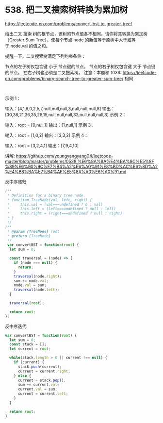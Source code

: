 # 538. 把二叉搜索树转换为累加树

https://leetcode-cn.com/problems/convert-bst-to-greater-tree/


给出二叉 搜索 树的根节点，该树的节点值各不相同，请你将其转换为累加树（Greater Sum Tree），使每个节点 node 的新值等于原树中大于或等于 node.val 的值之和。

提醒一下，二叉搜索树满足下列约束条件：

节点的左子树仅包含键 小于 节点键的节点。
节点的右子树仅包含键 大于 节点键的节点。
左右子树也必须是二叉搜索树。
注意：本题和 1038: https://leetcode-cn.com/problems/binary-search-tree-to-greater-sum-tree/ 相同

 

示例 1：



输入：[4,1,6,0,2,5,7,null,null,null,3,null,null,null,8]
输出：[30,36,21,36,35,26,15,null,null,null,33,null,null,null,8]
示例 2：

输入：root = [0,null,1]
输出：[1,null,1]
示例 3：

输入：root = [1,0,2]
输出：[3,3,2]
示例 4：

输入：root = [3,2,4,1]
输出：[7,9,4,10]



讲解:
https://github.com/youngyangyang04/leetcode-master/blob/master/problems/0538.%E6%8A%8A%E4%BA%8C%E5%8F%89%E6%90%9C%E7%B4%A2%E6%A0%91%E8%BD%AC%E6%8D%A2%E4%B8%BA%E7%B4%AF%E5%8A%A0%E6%A0%91.md



反中序递归:
```js
/**
 * Definition for a binary tree node.
 * function TreeNode(val, left, right) {
 *     this.val = (val===undefined ? 0 : val)
 *     this.left = (left===undefined ? null : left)
 *     this.right = (right===undefined ? null : right)
 * }
 */
/**
 * @param {TreeNode} root
 * @return {TreeNode}
 */
 var convertBST = function(root) {
  let sum = 0;

  const traversal = (node) => {
    if (node === null) {
      return;
    }
    traversal(node.right);
    sum += node.val;
    node.val = sum;
    traversal(node.left);
  }

  traversal(root);

  return root;
};
```


反中序迭代:
```js
var convertBST = function(root) {
  let sum = 0;
  const stack = [];
  let current = root;

  while(stack.length > 0 || current !== null) {
    if (current) {
      stack.push(current);
      current = current.right;
    } else {
      current = stack.pop();
      sum += current.val;
      current.val = sum;
      current = current.left;
    }
  }

  return root;
}
```

